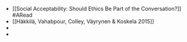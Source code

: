 - [[Social Acceptability: Should Ethics Be Part of the Conversation?]] #ARead
- [[Häkkilä, Vahabpour, Colley, Väyrynen & Koskela 2015]]
-
-